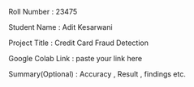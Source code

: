 Roll Number       :   23475

Student Name      :   Adit Kesarwani

Project Title     :   Credit Card Fraud Detection

Google Colab Link :   paste your link here

Summary(Optional) :   Accuracy , Result , findings etc.
